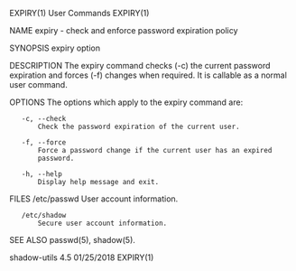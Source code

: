 EXPIRY(1)                       User Commands                       EXPIRY(1)

NAME
       expiry - check and enforce password expiration policy

SYNOPSIS
       expiry option

DESCRIPTION
       The expiry command checks (-c) the current password expiration and
       forces (-f) changes when required. It is callable as a normal user
       command.

OPTIONS
       The options which apply to the expiry command are:

       -c, --check
           Check the password expiration of the current user.

       -f, --force
           Force a password change if the current user has an expired
           password.

       -h, --help
           Display help message and exit.

FILES
       /etc/passwd
           User account information.

       /etc/shadow
           Secure user account information.

SEE ALSO
       passwd(5), shadow(5).

shadow-utils 4.5                  01/25/2018                        EXPIRY(1)
